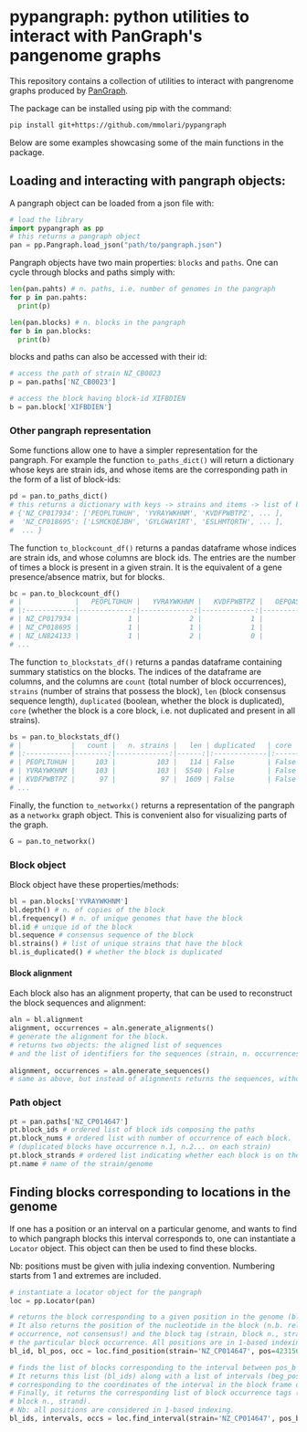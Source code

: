 # pypangraph: python utilities to interact with PanGraph's pangenome graphs

This repository contains a collection of utilities to interact with pangrenome graphs produced by [PanGraph](https://github.com/neherlab/pangraph).

The package can be installed using pip with the command:

```bash
pip install git+https://github.com/mmolari/pypangraph
```

Below are some examples showcasing some of the main functions in the package.

## Loading and interacting with pangraph objects:

A pangraph object can be loaded from a json file with:

```python
# load the library
import pypangraph as pp
# this returns a pangraph object
pan = pp.Pangraph.load_json("path/to/pangraph.json")
```

Pangraph objects have two main properties: `blocks` and `paths`. One can cycle through blocks and paths simply with:

```python
len(pan.pahts) # n. paths, i.e. number of genomes in the pangraph
for p in pan.pahts:
  print(p)

len(pan.blocks) # n. blocks in the pangraph
for b in pan.blocks:
  print(b)
```

blocks and paths can also be accessed with their id:

```python
# access the path of strain NZ_CB0023  
p = pan.paths['NZ_CB0023']

# access the block having block-id XIFBDIEN
b = pan.block['XIFBDIEN']
```

### Other pangraph representation

Some functions allow one to have a simpler representation for the pangraph. For example the function `to_paths_dict()` will return a dictionary whose keys are strain ids, and whose items are the corresponding path in the form of a list of block-ids:

```python
pd = pan.to_paths_dict()
# this returns a dictionary with keys -> strains and items -> list of block ids
# {'NZ_CP017934': ['PEOPLTUHUH', 'YVRAYWKHNM', 'KVDFPWBTPZ', ... ],
#  'NZ_CP018695': ['LSMCKQEJBH', 'GYLGWAYIRT', 'ESLHMTQRTH', ... ],
#  ... }
```

The function `to_blockcount_df()` returns a pandas dataframe whose indices are strain ids, and whose columns are block ids. The entries are the number of times a block is present in a given strain. It is the equivalent of a gene presence/absence matrix, but for blocks.

```python
bc = pan.to_blockcount_df()
# |             |   PEOPLTUHUH |   YVRAYWKHNM |   KVDFPWBTPZ |   OEPQASJFSS | ...
# |:------------|-------------:|-------------:|-------------:|-------------:|
# | NZ_CP017934 |            1 |            2 |            1 |            1 |
# | NZ_CP018695 |            1 |            1 |            1 |            0 |
# | NZ_LN824133 |            1 |            2 |            0 |            0 |
# ...
```

The function `to_blockstats_df()` returns a pandas dataframe containing summary statistics on the blocks. The indices of the dataframe are columns, and the columns are `count` (total number of block occurrences), `strains` (number of strains that possess the block), `len` (block consensus sequence length), `duplicated` (boolean, whether the block is duplicated), `core` (whether the block is a core block, i.e. not duplicated and present in all strains).

```python
bs = pan.to_blockstats_df()
# |            |   count |   n. strains |   len | duplicated   | core   |
# |:-----------|--------:|-------------:|------:|:-------------|:-------|
# | PEOPLTUHUH |     103 |          103 |   114 | False        | False  |
# | YVRAYWKHNM |     103 |          103 |  5540 | False        | False  |
# | KVDFPWBTPZ |      97 |           97 |  1609 | False        | False  |
# ...
```


Finally, the function `to_networkx()` returns a representation of the pangraph as a `networkx` graph object. This is convenient also for visualizing parts of the graph.

```python
G = pan.to_networkx()
```

### Block object

Block object have these properties/methods:
```python
bl = pan.blocks['YVRAYWKHNM']
bl.depth() # n. of copies of the block
bl.frequency() # n. of unique genomes that have the block
bl.id # unique id of the block
bl.sequence # consensus sequence of the block
bl.strains() # list of unique strains that have the block 
bl.is_duplicated() # whether the block is duplicated
```

#### Block alignment

Each block also has an alignment property, that can be used to reconstruct the block sequences and alignment:
```python
aln = bl.alignment
alignment, occurrences = aln.generate_alignments()
# generate the alignment for the block.
# returns two objects: the aligned list of sequences
# and the list of identifiers for the sequences (strain, n. occurrences, dna strand)
  
alignment, occurrences = aln.generate_sequences()
# same as above, but instead of alignments returns the sequences, without gaps.
```

### Path object


```python
pt = pan.paths['NZ_CP014647']
pt.block_ids # ordered list of block ids composing the paths
pt.block_nums # ordered list with number of occurrence of each block.
# (duplicated blocks have occurrence n.1, n.2... on each strain)
pt.block_strands # ordered list indicating whether each block is on the direct or reverse dna strand
pt.name # name of the strain/genome
```

## Finding blocks corresponding to locations in the genome

If one has a position or an interval on a particular genome, and wants to find to which pangraph blocks this interval corresponds to, one can instantiate a `Locator` object. This object can then be used to find these blocks.

Nb: positions must be given with julia indexing convention. Numbering starts from 1 and extremes are included.

```python
# instantiate a locator object for the pangraph
loc = pp.Locator(pan)

# returns the block corresponding to a given position in the genome (bl_id).
# It also returns the position of the nucleotide in the block (n.b. relative to block
# occurrence, not consensus!) and the block tag (strain, block n., strand) identifying
# the particular block occurrence. All positions are in 1-based indexing.
bl_id, bl_pos, occ = loc.find_position(strain='NZ_CP014647', pos=4231563)

# finds the list of blocks corresponding to the interval between pos_b and pos_e.
# It returns this list (bl_ids) along with a list of intervals (beg_pos, end_pos)
# corresponding to the coordinates of the interval in the block frame of reference.
# Finally, it returns the corresponding list of block occurrence tags (strain, 
# block n., strand).
# Nb: all positions are considered in 1-based indexing. 
bl_ids, intervals, occs = loc.find_interval(strain='NZ_CP014647', pos_b=5034, pos_e=7028)
```